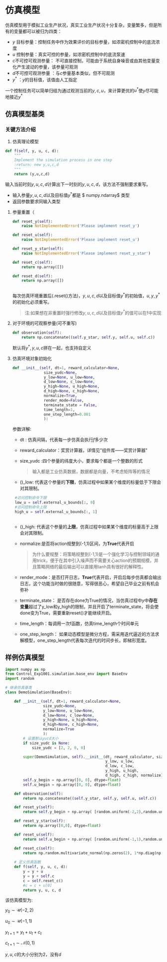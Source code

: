 # 仿真模型

仿真模型用于模拟工业生产状况，真实工业生产状况十分复杂，变量繁多，但是所有的变量都可以被归为四类：

- $y$ 目标参量：控制任务中作为效果评价的目标参量，如浓密机控制中的底流浓度
- $u$ 控制参量：真实可控的参量，如浓密机控制中的底流泵速
- $c$不可控可观测参量： 不可直接控制，可能由于系统自身噪音或由其他变量变化产生波动的参量，该参量可观测
- $d$不可控可观测参量 ：与$c$参量基本类似，但不可观测
- $y^*$ ：$y$的目标值，该值由人工指定

一个控制任务可以简单归结为通过观测当前的$y,c,u$，来计算更优的$u^*$使$y$尽可能地接近$y^*$

## 仿真模型基类

### 关键方法介绍

1. 仿真理论模型

```python
def f(self, y, u, c, d):
	"""
	Implement the simulation process in one step
	:return: new y,u,c,d
	"""
	return (y,u,c,d)

```

输入当前时刻$y,u,c,d$计算出下一时刻的$y,u,c,d$，该方法不强制要求重写。

- 输入参量$y,u,c,d$以及目标值$y^*$都是 $ numpy.ndarray$ 类型
- 返回参数要求同输入类型

1. 参量重置（

   ```python
   def reset_y(self):
       raise NotImplementedError('Please implement reset_y')
   
   def reset_u(self):
       raise NotImplementedError('Please implement reset_u')
   
   def reset_y_star(self):
       raise NotImplementedError('Please implement reset_y_star')
   
   def reset_c(self):
       return np.array([])
   
   def reset_d(self):
       return np.array([])
    
   ```

   每次仿真环境重置后(.reset()方法)，$y,u,c,d$以及目标值$y^*$的初始值，$u,y,y^*$的初始化必须重写。

   > 注:如果想在非重置时强行修改$y,u,c,d$以及目标值$y^*$的值可以在f中实现

2. 对于环境的可观察参量(可不重写)

   ```python
   def observation(self):
       return np.concatenate((self.y_star, self.y, self.u, self.c))	
   ```

   默认将$y^*,y,u,c$拼在一起，也支持自定义

3. 仿真环境对象初始化

   ```python
   def __init__(self, dt=1, reward_calculator=None,
                 size_yudc=None,
                 y_low=None, u_low=None,
                 d_low=None, c_low=None,
                 y_high=None, u_high=None,
                 d_high=None, c_high=None,
                 normalize=True,
                 render_mode=False,
                 terminate_state = False,
                 time_length=1,
                 one_step_length=0.001
                 ):
   
   ```

   参数详解:

   - dt : 仿真间隔，代表每一步仿真会执行$f$多少次

   - reward_calculator：奖赏计算器，详情见"组件库——奖赏计算器"

   - size_yudc :四个参量的纬度大小，要求每个都是一个整数的形式

     > 输入都是工业仿真数据，数据都是向量，不考虑矩阵等的情况

   - ()_low: 代表这个参量的**下限**，仿真过程中如果某个维度的标量低于下限会对其限制。
   ```python
    #访问控制命令下限
    low_u = self.external_u_bounds[:, 0]
    #访问控制命令上限
    high_u = self.external_u_bounds[:, 1]
 
    ```


   - ()_high: 代表这个参量的**上限**，仿真过程中如果某个维度的标量高于上限会对其限制。

   - normalize:是否将action规整到(-1,1)区间，为**True**代表开启

     > 为什么要规整：将策略规整到(-1,1)是一个强化学习与控制领域的通用trick，便于在其中引入噪声而不需要关心action的预期规模，并且策略网络的最后输出可以直接用tanh具有很好的解释性。

   - render_mode：是否打开日志，**True**代表开启，开启后每步仿真都会输出日志，这个功能当时做的很随意，写得很恶心，希望自己毕业之前有机会弥补
   - terminate_state： 是否存在done为True的情况，当仿真过程中$y$中**存在变量**超过了y_low和y_high的限制，并且开启了terminate_state，将会使done变为True，需要重新reset()才能继续开启。
   - time_length：每调用一次f函数，仿真time_length个时间单元
   - one_step_length： 如果动态模型是微分方程，需采用迭代逼近的方法求解模型，one_step_length代表每次迭代的时间步长，即梯形宽度。
## 样例仿真模型

```python
import numpy as np
from Control_Exp1001.simulation.base_env import BaseEnv
import random

# 继承仿真基类
class DemoSimulation(BaseEnv):

    def __init__(self, dt=1, reward_calculator=None,
                 size_yudc=None,
                 y_low=None, u_low=None,
                 d_low=None, c_low=None,
                 y_high=None, u_high=None,
                 d_high=None, c_high=None,
                 normalize=True
                 ):
        # 设置默认yucd大小
        if size_yudc is None:
            size_yudc = [2, 2, 0, 0]

        super(DemoSimulation, self).__init__(dt, reward_calculator, size_yudc,
                                             y_low, u_low,
                                             d_low, c_low,
                                             y_high, u_high,
                                             d_high, c_high, normalize)
        self.y_begin = np.array([0, 0], dtype=float)
        self.u_begin = np.array([0, 0], dtype=float)

    def observation(self):
        return np.concatenate((self.y_star, self.y, self.u, self.c))

    def reset_y(self):
        return self.y_begin + np.array( [random.uniform(-2,2),random.uniform(-2,2)],dtype=float)

    def reset_y_star(self):
        return np.array([0,0], dtype=float)

    def reset_u(self):
        return self.u_begin + np.array( [random.uniform(-1,1),random.uniform(-1,1)],dtype=float )

    def reset_c(self):
        return np.random.multivariate_normal(np.zeros(2), 1*np.diag(np.ones(2)))
	
	# 定义仿真函数
    def f(self, y, u, c, d):
        y = y + u
        y = y + self.c
        c = self.reset_c()
        #c = c + u[0]
        return y, u, c, d

```

该仿真模型为:

 $y_0 \sim \mathcal{U}(-2,2)$

 $u_0 \sim \mathcal{U}(-1,1)$

$y_{t+1}=y_{t}+u_{t}+c_{t}$

$c_{t+1}\sim \mathcal{N}(0,1)$

$y,u,c$的大小分别为2，没有$d$